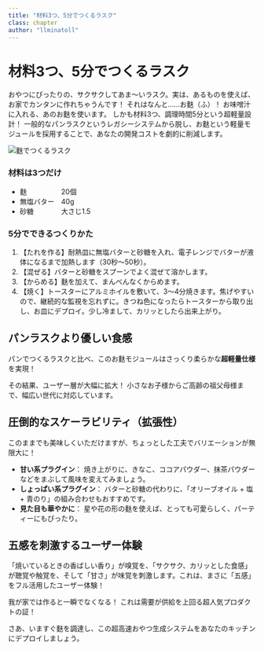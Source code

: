 ```yaml
---
title: "材料3つ、5分でつくるラスク"
class: chapter
author: "llminatoll"
---
```


# 材料3つ、5分でつくるラスク

おやつにぴったりの、サクサクしてあま〜いラスク。実は、あるものを使えば、お家でカンタンに作れちゃうんです！
それはなんと……お麩（ふ）！ お味噌汁に入れる、あのお麩を使います。
しかも材料3つ、調理時間5分という超軽量設計！
一般的なパンラスクというレガシーシステムから脱し、お麩という軽量モジュールを採用することで、あなたの開発コストを劇的に削減します。

![麩でつくるラスク](images/chap-llminatoll/1_rusk.jpg)

### 材料は3つだけ

- 麩　　　　　20個
- 無塩バター　40g
- 砂糖　　　　大さじ1.5

### 5分でできるつくりかた

1. 【たれを作る】耐熱皿に無塩バターと砂糖を入れ、電子レンジでバターが液体になるまで加熱します（30秒〜50秒）。
2. 【混ぜる】バターと砂糖をスプーンでよく混ぜて溶かします。
3. 【からめる】麩を加えて、まんべんなくからめます。
4. 【焼く】トースターにアルミホイルを敷いて、3〜4分焼きます。焦げやすいので、継続的な監視を忘れずに。きつね色になったらトースターから取り出し、お皿にデプロイ。少し冷まして、カリッとしたら出来上がり。

## パンラスクより優しい食感

パンでつくるラスクと比べ、このお麩モジュールはさっくり柔らかな**超軽量仕様**を実現！

その結果、ユーザー層が大幅に拡大！ 小さなお子様からご高齢の祖父母様まで、幅広い世代に対応しています。

## 圧倒的なスケーラビリティ（拡張性）

このままでも美味しくいただけますが、ちょっとした工夫でバリエーションが無限大に！

- **甘い系プラグイン**： 焼き上がりに、きなこ、ココアパウダー、抹茶パウダーなどをまぶして風味を変えてみましょう。
- **しょっぱい系プラグイン**： バターと砂糖の代わりに、「オリーブオイル + 塩 + 青のり」の組み合わせもおすすめです。
- **見た目も華やかに**： 星や花の形の麩を使えば、とっても可愛らしく、パーティーにもぴったり。

## 五感を刺激するユーザー体験

「焼いているときの香ばしい香り」が嗅覚を、「サクサク、カリッとした食感」が聴覚や触覚を、そして「甘さ」が味覚を刺激します。これは、まさに「五感」をフル活用したユーザー体験！

我が家では作ると一瞬でなくなる！ これは需要が供給を上回る超人気プロダクトの証！

さあ、いますぐ麩を調達し、この超高速おやつ生成システムをあなたのキッチンにデプロイしましょう。
